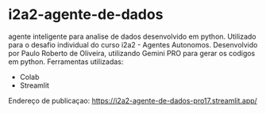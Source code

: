 # i2a2-agente-de-dados
agente inteligente para analise de dados
desenvolvido em python.
Utilizado para o desafio individual do curso i2a2 - Agentes Autonomos.
Desenvolvido por Paulo Roberto de Oliveira, utilizando Gemini PRO para gerar os codigos em python. 
Ferramentas utilizadas:
 * Colab
 * Streamlit

Endereço de publicaçao: 
https://i2a2-agente-de-dados-pro17.streamlit.app/

